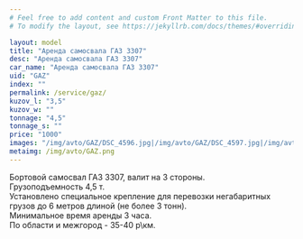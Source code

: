 ```yaml
---
# Feel free to add content and custom Front Matter to this file.
# To modify the layout, see https://jekyllrb.com/docs/themes/#overriding-theme-defaults

layout: model
title: "Аренда самосвала ГАЗ 3307"
desc: "Аренда самосвала ГАЗ 3307"
car_name: "Аренда самосвала ГАЗ 3307"
uid: "GAZ"
index: ""
permalink: /service/gaz/
kuzov_l: "3,5"
kuzov_w: ""
tonnage: "4,5"
tonnage_s: ""
price: "1000"
images: "/img/avto/GAZ/DSC_4596.jpg|/img/avto/GAZ/DSC_4597.jpg|/img/avto/GAZ/DSC_4598.jpg"
metaimg: /img/avto/GAZ.png
---
```


Бортовой самосвал ГАЗ 3307, валит на 3 стороны.  
Грузоподъемность 4,5 т.  
Установлено специальное крепление для перевозки негабаритных грузов до 6 метров длиной (не более 3 тонн).  
Минимальное время аренды 3 часа.  
По области и межгород - 35-40 р\км.  
